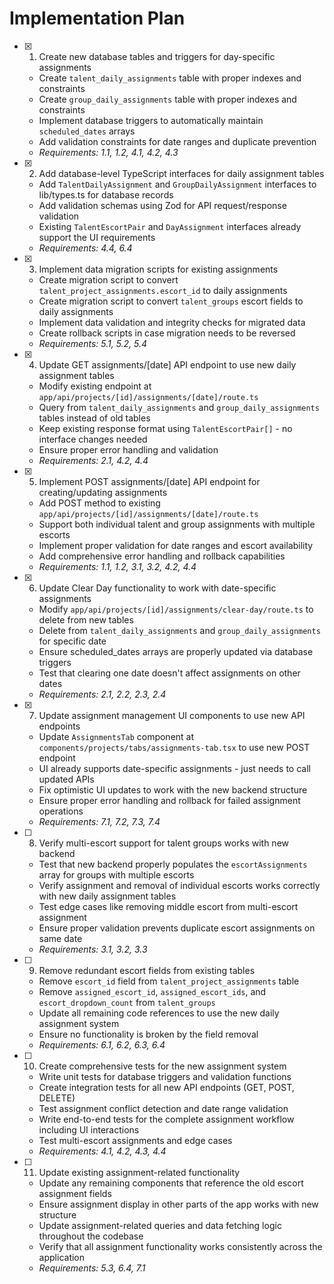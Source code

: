 # Implementation Plan

- [x] 1. Create new database tables and triggers for day-specific assignments
  - Create `talent_daily_assignments` table with proper indexes and constraints
  - Create `group_daily_assignments` table with proper indexes and constraints  
  - Implement database triggers to automatically maintain `scheduled_dates` arrays
  - Add validation constraints for date ranges and duplicate prevention
  - _Requirements: 1.1, 1.2, 4.1, 4.2, 4.3_

- [x] 2. Add database-level TypeScript interfaces for daily assignment tables
  - Add `TalentDailyAssignment` and `GroupDailyAssignment` interfaces to lib/types.ts for database records
  - Add validation schemas using Zod for API request/response validation
  - Existing `TalentEscortPair` and `DayAssignment` interfaces already support the UI requirements
  - _Requirements: 4.4, 6.4_

- [x] 3. Implement data migration scripts for existing assignments
  - Create migration script to convert `talent_project_assignments.escort_id` to daily assignments
  - Create migration script to convert `talent_groups` escort fields to daily assignments
  - Implement data validation and integrity checks for migrated data
  - Create rollback scripts in case migration needs to be reversed
  - _Requirements: 5.1, 5.2, 5.4_

- [x] 4. Update GET assignments/[date] API endpoint to use new daily assignment tables
  - Modify existing endpoint at `app/api/projects/[id]/assignments/[date]/route.ts`
  - Query from `talent_daily_assignments` and `group_daily_assignments` tables instead of old tables
  - Keep existing response format using `TalentEscortPair[]` - no interface changes needed
  - Ensure proper error handling and validation
  - _Requirements: 2.1, 4.2, 4.4_

- [x] 5. Implement POST assignments/[date] API endpoint for creating/updating assignments
  - Add POST method to existing `app/api/projects/[id]/assignments/[date]/route.ts`
  - Support both individual talent and group assignments with multiple escorts
  - Implement proper validation for date ranges and escort availability
  - Add comprehensive error handling and rollback capabilities
  - _Requirements: 1.1, 1.2, 3.1, 3.2, 4.2, 4.4_

- [x] 6. Update Clear Day functionality to work with date-specific assignments
  - Modify `app/api/projects/[id]/assignments/clear-day/route.ts` to delete from new tables
  - Delete from `talent_daily_assignments` and `group_daily_assignments` for specific date
  - Ensure scheduled_dates arrays are properly updated via database triggers
  - Test that clearing one date doesn't affect assignments on other dates
  - _Requirements: 2.1, 2.2, 2.3, 2.4_

- [x] 7. Update assignment management UI components to use new API endpoints
  - Update `AssignmentsTab` component at `components/projects/tabs/assignments-tab.tsx` to use new POST endpoint
  - UI already supports date-specific assignments - just needs to call updated APIs
  - Fix optimistic UI updates to work with the new backend structure
  - Ensure proper error handling and rollback for failed assignment operations
  - _Requirements: 7.1, 7.2, 7.3, 7.4_

- [ ] 8. Verify multi-escort support for talent groups works with new backend
  - Test that new backend properly populates the `escortAssignments` array for groups with multiple escorts
  - Verify assignment and removal of individual escorts works correctly with new daily assignment tables
  - Test edge cases like removing middle escort from multi-escort assignment
  - Ensure proper validation prevents duplicate escort assignments on same date
  - _Requirements: 3.1, 3.2, 3.3_

- [ ] 9. Remove redundant escort fields from existing tables
  - Remove `escort_id` field from `talent_project_assignments` table
  - Remove `assigned_escort_id`, `assigned_escort_ids`, and `escort_dropdown_count` from `talent_groups`
  - Update all remaining code references to use the new daily assignment system
  - Ensure no functionality is broken by the field removal
  - _Requirements: 6.1, 6.2, 6.3, 6.4_

- [ ] 10. Create comprehensive tests for the new assignment system
  - Write unit tests for database triggers and validation functions
  - Create integration tests for all new API endpoints (GET, POST, DELETE)
  - Test assignment conflict detection and date range validation
  - Write end-to-end tests for the complete assignment workflow including UI interactions
  - Test multi-escort assignments and edge cases
  - _Requirements: 4.1, 4.2, 4.3, 4.4_

- [ ] 11. Update existing assignment-related functionality
  - Update any remaining components that reference the old escort assignment fields
  - Ensure assignment display in other parts of the app works with new structure
  - Update assignment-related queries and data fetching logic throughout the codebase
  - Verify that all assignment functionality works consistently across the application
  - _Requirements: 5.3, 6.4, 7.1_
